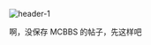 ![header-1](https://github.com/klxf/wenyan-parkour/assets/31070597/b807af88-78b6-46e0-8c09-99caeefb6154)

啊，没保存 MCBBS 的帖子，先这样吧
